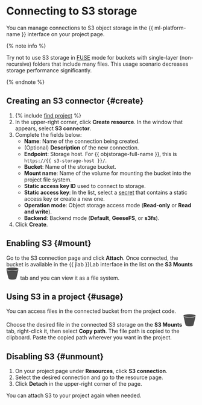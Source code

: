 # Connecting to S3 storage

You can manage connections to S3 object storage in the {{ ml-platform-name }} interface on your project page.

{% note info %}

Try not to use S3 storage in [FUSE](https://en.wikipedia.org/wiki/Filesystem_in_Userspace) mode for buckets with single-layer (non-recursive) folders that include many files. This usage scenario decreases storage performance significantly.

{% endnote %}

## Creating an S3 connector {#create}

1. {% include [find project](../../../_includes/datasphere/ui-find-project.md) %}
1. In the upper-right corner, click **Create resource**. In the window that appears, select **S3 connector**.
1. Complete the fields below:
   * **Name**: Name of the connection being created.
   * (Optional) **Description** of the new connection.
   * **Endpoint**: Storage host. For {{ objstorage-full-name }}, this is `https://{{ s3-storage-host }}/`.
   * **Bucket**: Name of the storage bucket.
   * **Mount name**: Name of the volume for mounting the bucket into the project file system.
   * **Static access key ID** used to connect to storage.
   * **Static access key**: In the list, select a [secret](../../concepts/secrets.md) that contains a static access key or create a new one.
   * **Operation mode**: Object storage access mode (**Read-only** or **Read and write**).
   * **Backend**: Backend mode (**Default**, **GeeseFS**, or **s3fs**).
1. Click **Create**.

## Enabling S3 {#mount}

Go to the S3 connection page and click **Attach**. Once connected, the bucket is available in the {{ jlab }}Lab interface in the list on the **S3 Mounts** ![S3 Mounts](../../../_assets/datasphere/bucket.svg) tab and you can view it as a file system.

## Using S3 in a project {#usage}

You can access files in the connected bucket from the project code. Choose the desired file in the connected S3 storage on the **S3 Mounts** ![S3 Mounts](../../../_assets/datasphere/bucket.svg) tab, right-click it, then select **Copy path**. The file path is copied to the clipboard. Paste the copied path wherever you want in the project.

## Disabling S3 {#unmount}

1. On your project page under **Resources**, click **S3 connection**.
1. Select the desired connection and go to the resource page.
1. Click **Detach** in the upper-right corner of the page.

You can attach S3 to your project again when needed.